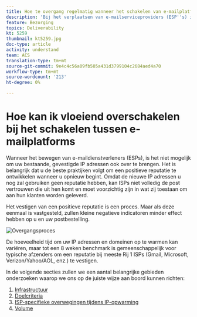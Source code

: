 ```yaml
---
title: Hoe te overgang regelmatig wanneer het schakelen van e-mailplatforms.
description: 'Bij het verplaatsen van e-mailserviceproviders (ESP''s) is het niet mogelijk om ook een overgang te maken naar uw bestaande, gevestigde IP-adressen. Het is belangrijk dat u de beste praktijken volgt om een positieve reputatie te ontwikkelen wanneer u opnieuw begint. '
feature: Bezorging
topics: Deliverability
kt: 5259
thumbnail: kt5259.jpg
doc-type: article
activity: understand
team: ACS
translation-type: tm+mt
source-git-commit: 9e4c4c56a09fb505a431d3799104c2684aed4a70
workflow-type: tm+mt
source-wordcount: '213'
ht-degree: 0%

---
```



# Hoe kan ik vloeiend overschakelen bij het schakelen tussen e-mailplatforms

Wanneer het bewegen van e-maildienstverleners (ESPs), is het niet mogelijk om uw bestaande, gevestigde IP adressen ook over te brengen. Het is belangrijk dat u de beste praktijken volgt om een positieve reputatie te ontwikkelen wanneer u opnieuw begint. Omdat de nieuwe IP adressen u nog zal gebruiken geen reputatie hebben, kan ISPs niet volledig de post vertrouwen die uit hen komt en moet voorzichtig zijn in wat zij toestaan om aan hun klanten worden geleverd.

Het vestigen van een positieve reputatie is een proces. Maar als deze eenmaal is vastgesteld, zullen kleine negatieve indicatoren minder effect hebben op u en uw postbestelling.

![Overgangsproces](../assets/transition-process.png)

De hoeveelheid tijd om uw IP adressen en domeinen op te warmen kan variëren, maar tot een 8 weken benchmark is gemeenschappelijk voor typische afzenders om een reputatie bij meeste Rij 1 ISPs (Gmail, Microsoft, Verizon/Yahoo/AOL, enz.) te vestigen.

In de volgende secties zullen we een aantal belangrijke gebieden onderzoeken waarop we ons op de juiste wijze aan boord kunnen richten:

1. [Infrastructuur](/help/transition-process/infrastructure.md)
2. [Doelcriteria](/help/transition-process/targeting-criteria.md)
3. [ISP-specifieke overwegingen tijdens IP-opwarming](/help/transition-process/isp-specific-considerations-during-ip-warming.md)
4. [Volume](/help/transition-process/volume.md)
